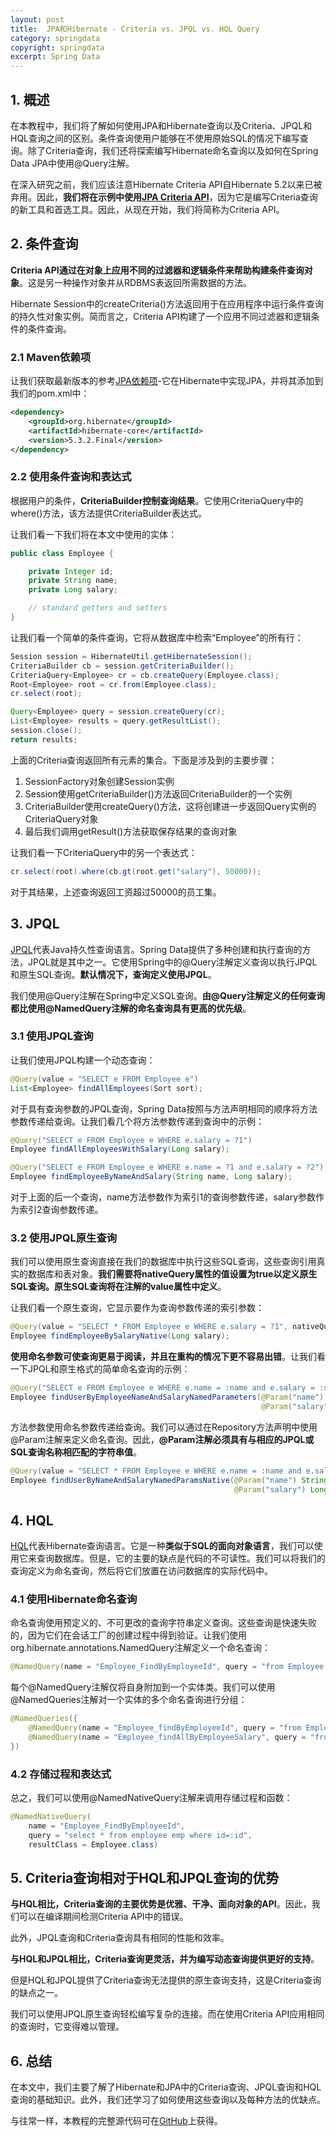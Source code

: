 ```yaml
---
layout: post
title:  JPA和Hibernate - Criteria vs. JPQL vs. HQL Query
category: springdata
copyright: springdata
excerpt: Spring Data
---
```


## 1. 概述

在本教程中，我们将了解如何使用JPA和Hibernate查询以及Criteria、JPQL和HQL查询之间的区别。条件查询使用户能够在不使用原始SQL的情况下编写查询。除了Criteria查询，我们还将探索编写Hibernate命名查询以及如何在Spring Data JPA中使用@Query注解。

在深入研究之前，我们应该注意Hibernate Criteria API自Hibernate 5.2以来已被弃用。因此，**我们将在示例中使用[JPA Criteria API](https://www.baeldung.com/hibernate-criteria-queries)**，因为它是编写Criteria查询的新工具和首选工具。因此，从现在开始，我们将简称为Criteria API。

## 2. 条件查询

**Criteria API通过在对象上应用不同的过滤器和逻辑条件来帮助构建条件查询对象**。这是另一种操作对象并从RDBMS表返回所需数据的方法。

Hibernate Session中的createCriteria()方法返回用于在应用程序中运行条件查询的持久性对象实例。简而言之，Criteria API构建了一个应用不同过滤器和逻辑条件的条件查询。

### 2.1 Maven依赖项

让我们获取最新版本的参考[JPA依赖项](https://central.sonatype.com/artifact/org.hibernate/hibernate-core/6.2.0.CR3)-它在Hibernate中实现JPA，并将其添加到我们的pom.xml中：

```xml
<dependency>
    <groupId>org.hibernate</groupId>
    <artifactId>hibernate-core</artifactId>
    <version>5.3.2.Final</version>
</dependency>
```

### 2.2 使用条件查询和表达式

根据用户的条件，**CriteriaBuilder控制查询结果**。它使用CriteriaQuery中的where()方法，该方法提供CriteriaBuilder表达式。

让我们看一下我们将在本文中使用的实体：

```java
public class Employee {

    private Integer id;
    private String name;
    private Long salary;

    // standard getters and setters
}
```

让我们看一个简单的条件查询，它将从数据库中检索“Employee”的所有行：

```java
Session session = HibernateUtil.getHibernateSession();
CriteriaBuilder cb = session.getCriteriaBuilder();
CriteriaQuery<Employee> cr = cb.createQuery(Employee.class);
Root<Employee> root = cr.from(Employee.class);
cr.select(root);

Query<Employee> query = session.createQuery(cr);
List<Employee> results = query.getResultList();
session.close();
return results;
```

上面的Criteria查询返回所有元素的集合。下面是涉及到的主要步骤：

1.  SessionFactory对象创建Session实例
2.  Session使用getCriteriaBuilder()方法返回CriteriaBuilder的一个实例
3.  CriteriaBuilder使用createQuery()方法，这将创建进一步返回Query实例的CriteriaQuery对象
4.  最后我们调用getResult()方法获取保存结果的查询对象

让我们看一下CriteriaQuery中的另一个表达式：

```java
cr.select(root).where(cb.gt(root.get("salary"), 50000));
```

对于其结果，上述查询返回工资超过50000的员工集。

## 3. JPQL

[JPQL](https://www.baeldung.com/spring-data-jpa-query)代表Java持久性查询语言。Spring Data提供了多种创建和执行查询的方法，JPQL就是其中之一。它使用Spring中的@Query注解定义查询以执行JPQL和原生SQL查询。**默认情况下，查询定义使用JPQL**。

我们使用@Query注解在Spring中定义SQL查询。**由@Query注解定义的任何查询都比使用@NamedQuery注解的命名查询具有更高的优先级**。

### 3.1 使用JPQL查询

让我们使用JPQL构建一个动态查询：

```java
@Query(value = "SELECT e FROM Employee e")
List<Employee> findAllEmployees(Sort sort);
```

对于具有查询参数的JPQL查询，Spring Data按照与方法声明相同的顺序将方法参数传递给查询。让我们看几个将方法参数传递到查询中的示例：

```java
@Query("SELECT e FROM Employee e WHERE e.salary = ?1")
Employee findAllEmployeesWithSalary(Long salary);
```

```java
@Query("SELECT e FROM Employee e WHERE e.name = ?1 and e.salary = ?2")
Employee findEmployeeByNameAndSalary(String name, Long salary);
```

对于上面的后一个查询，name方法参数作为索引1的查询参数传递，salary参数作为索引2查询参数传递。

### 3.2 使用JPQL原生查询

我们可以使用原生查询直接在我们的数据库中执行这些SQL查询，这些查询引用真实的数据库和表对象。**我们需要将nativeQuery属性的值设置为true以定义原生SQL查询。原生SQL查询将在注解的value属性中定义**。

让我们看一个原生查询，它显示要作为查询参数传递的索引参数：

```java
@Query(value = "SELECT * FROM Employee e WHERE e.salary = ?1", nativeQuery = true)
Employee findEmployeeBySalaryNative(Long salary);
```

**使用命名参数可使查询更易于阅读，并且在重构的情况下更不容易出错**。让我们看一下JPQL和原生格式的简单命名查询的示例：

```java
@Query("SELECT e FROM Employee e WHERE e.name = :name and e.salary = :salary")
Employee findUserByEmployeeNameAndSalaryNamedParameters(@Param("name") String employeeName,
                                                        @Param("salary") Long employeeSalary);
```

方法参数使用命名参数传递给查询。我们可以通过在Repository方法声明中使用@Param注解来定义命名查询。因此，**@Param注解必须具有与相应的JPQL或SQL查询名称相匹配的字符串值**。

```java
@Query(value = "SELECT * FROM Employee e WHERE e.name = :name and e.salary = :salary", nativeQuery = true)
Employee findUserByNameAndSalaryNamedParamsNative(@Param("name") String employeeName,
                                                  @Param("salary") Long employeeSalary);
```

## 4. HQL

[HQL](https://www.baeldung.com/hibernate-named-query)代表Hibernate查询语言。它是一种**类似于SQL的面向对象语言**，我们可以使用它来查询数据库。但是，它的主要的缺点是代码的不可读性。我们可以将我们的查询定义为命名查询，然后将它们放置在访问数据库的实际代码中。

### 4.1 使用Hibernate命名查询

命名查询使用预定义的、不可更改的查询字符串定义查询。这些查询是快速失败的，因为它们在会话工厂的创建过程中得到验证。让我们使用org.hibernate.annotations.NamedQuery注解定义一个命名查询：

```java
@NamedQuery(name = "Employee_FindByEmployeeId", query = "from Employee where id = :id")
```

每个@NamedQuery注解仅将自身附加到一个实体类。我们可以使用@NamedQueries注解对一个实体的多个命名查询进行分组：

```java
@NamedQueries({
    @NamedQuery(name = "Employee_findByEmployeeId", query = "from Employee where id = :id"), 
    @NamedQuery(name = "Employee_findAllByEmployeeSalary", query = "from Employee where salary = :salary")
})
```

### 4.2 存储过程和表达式

总之，我们可以使用@NamedNativeQuery注解来调用存储过程和函数：

```java
@NamedNativeQuery(
    name = "Employee_FindByEmployeeId", 
    query = "select * from employee emp where id=:id", 
    resultClass = Employee.class)
```

## 5. Criteria查询相对于HQL和JPQL查询的优势

**与HQL相比，Criteria查询的主要优势是优雅、干净、面向对象的API**。因此，我们可以在编译期间检测Criteria API中的错误。

此外，JPQL查询和Criteria查询具有相同的性能和效率。

**与HQL和JPQL相比，Criteria查询更灵活，并为编写动态查询提供更好的支持**。

但是HQL和JPQL提供了Criteria查询无法提供的原生查询支持，这是Criteria查询的缺点之一。

我们可以使用JPQL原生查询轻松编写复杂的连接。而在使用Criteria API应用相同的查询时，它变得难以管理。

## 6. 总结

在本文中，我们主要了解了Hibernate和JPA中的Criteria查询、JPQL查询和HQL查询的基础知识。此外，我们还学习了如何使用这些查询以及每种方法的优缺点。

与往常一样，本教程的完整源代码可在[GitHub](https://github.com/tuyucheng7/taketoday-tutorial4j/tree/master/spring-data-modules)上获得。